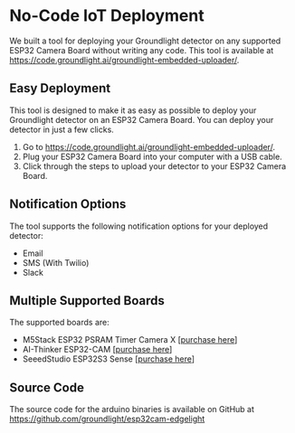 # No-Code IoT Deployment

We built a tool for deploying your Groundlight detector on any supported ESP32 Camera Board without writing any code. This tool is available at https://code.groundlight.ai/groundlight-embedded-uploader/.

## Easy Deployment

This tool is designed to make it as easy as possible to deploy your Groundlight detector on an ESP32 Camera Board. You can deploy your detector in just a few clicks.

1. Go to https://code.groundlight.ai/groundlight-embedded-uploader/.
2. Plug your ESP32 Camera Board into your computer with a USB cable.
3. Click through the steps to upload your detector to your ESP32 Camera Board.

## Notification Options

The tool supports the following notification options for your deployed detector:

- Email
- SMS (With Twilio)
- Slack

## Multiple Supported Boards

The supported boards are:

- M5Stack ESP32 PSRAM Timer Camera X [[purchase here](https://shop.m5stack.com/products/esp32-psram-timer-camera-x-ov3660?variant=36362228301988)]
- AI-Thinker ESP32-CAM [[purchase here](https://www.amazon.com/s?k=ESP32-CAM&i=electronics&crid=10JXSSPIN5ZZ1&sprefix=,electronics,340)]
- SeeedStudio ESP32S3 Sense [[purchase here](https://www.seeedstudio.com/XIAO-ESP32S3-Sense-p-5639.html)]

## Source Code

The source code for the arduino binaries is available on GitHub at https://github.com/groundlight/esp32cam-edgelight
